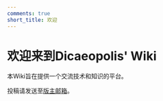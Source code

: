 ```yaml
---
comments: true
short_title: 欢迎
---
```


# 欢迎来到Dicaeopolis' Wiki

本Wiki旨在提供一个交流技术和知识的平台。

投稿请发送至[版主邮箱](mailto:natsumemizuna@163.com)。
